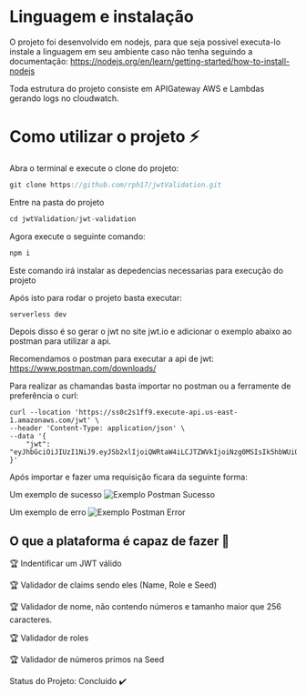 # Linguagem e instalação

O projeto foi desenvolvido em nodejs, para que seja possivel executa-lo instale a linguagem em seu ambiente caso não tenha seguindo a documentação: https://nodejs.org/en/learn/getting-started/how-to-install-nodejs

Toda estrutura do projeto consiste em APIGateway AWS e Lambdas gerando logs no cloudwatch.

# Como utilizar o projeto :zap:

Abra o terminal e execute o clone do projeto:

```javascript
git clone https://github.com/rph17/jwtValidation.git
```

Entre na pasta do projeto

```javascript
cd jwtValidation/jwt-validation
```

Agora execute o seguinte comando:

```javascript
npm i
```

Este comando irá instalar as depedencias necessarias para execução do projeto

Após isto para rodar o projeto basta executar:

```javascript
serverless dev
```

Depois disso é so gerar o jwt no site jwt.io e adicionar o exemplo abaixo ao postman para utilizar a api.

Recomendamos o postman para executar a api de jwt: https://www.postman.com/downloads/

Para realizar as chamandas basta importar no postman ou a ferramente de preferência o curl:

```cURL
curl --location 'https://ss0c2s1ff9.execute-api.us-east-1.amazonaws.com/jwt' \
--header 'Content-Type: application/json' \
--data '{
    "jwt": "eyJhbGciOiJIUzI1NiJ9.eyJSb2xlIjoiQWRtaW4iLCJTZWVkIjoiNzg0MSIsIk5hbWUiOiJUb25pbmhvIEFyYXVqbyJ9.QY05sIjtrcJnP533kQNk8QXcaleJ1Q01jWY_ZzIZuAg"
}'
```

Após importar e fazer uma requisição ficara da seguinte forma:

Um exemplo de sucesso
![Exemplo Postman Sucesso](https://i.postimg.cc/02rbHHy2/Captura-de-tela-de-2024-08-30-12-57-20.png)

Um exemplo de erro
![Exemplo Postman Error](https://i.postimg.cc/SxsFGWZ8/Captura-de-tela-de-2024-08-30-12-52-26.png)

## O que a plataforma é capaz de fazer :checkered_flag:

:trophy: Indentificar um JWT válido 

:trophy: Validador de claims sendo eles (Name, Role e Seed)

:trophy: Validador de nome, não contendo números e tamanho maior que 256 caracteres.

:trophy: Validador de roles

:trophy: Validador de números primos na Seed


Status do Projeto: Concluido :heavy_check_mark: